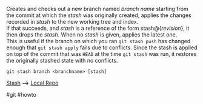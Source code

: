 Creates and checks out a new branch named _branch name_ starting from the commit at which the _stash_ was originally created, applies the changes recorded in _stash_ to the new working tree and index.  
If that succeeds, and _stash_ is a reference of the form stash@{_revision_}, it then drops the _stash_. When no _stash_ is given, applies the latest one.  
This is useful if the branch on which you ran `git stash push` has changed enough that `git stash apply` fails due to conflicts. Since the stash is applied on top of the commit that was `HEAD` at the time `git stash` was run, it restores the originally stashed state with no conflicts.

```
git stash branch <branchname> [stash]
```

[Stash](Git_Stages_1Stash) **-->** [Local Repo](Git_Stages_4LocalRepo)

#git  #howto 